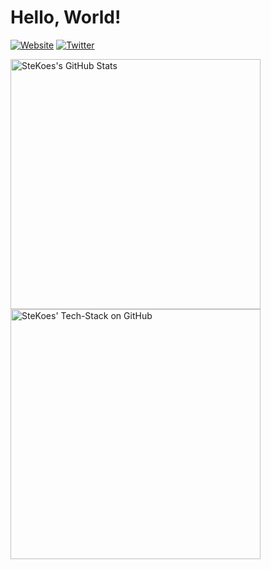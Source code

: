 # Hello, World!

[![Website](https://img.shields.io/badge/Website-stekoe.de-informational?style=flat-square&logo=jekyll&logoColor=white)](https://stekoe.de)
[![Twitter](https://img.shields.io/badge/Twitter-s_koeninger-informational?style=flat-square&logo=twitter&logoColor=white)](https://www.twitter.com/s_koeninger/)

<a href="https://github.com/stekoe/stekoe">
  <img align="top" src="https://github-readme-stats-stekoe.vercel.app/api/top-langs/?username=stekoe&title_color=2aa889&text_color=99d1ce&icon_color=2bbc8a&bg_color=0c1014&layout=compact&theme=material-palenight" alt="SteKoes's GitHub Stats" width="400"/></a>
<a href="https://github.com/stekoe/stekoe">
  <img align="top" src="https://github-readme-stats-stekoe.vercel.app/api?username=stekoe&show_icons=true&include_all_commits=true&title_color=2aa889&text_color=99d1ce&icon_color=2bbc8a&bg_color=0c1014&show=reviews,discussions_started,discussions_answered,prs_merged,prs_merged_percentage" alt="SteKoes' Tech-Stack on GitHub" width="400"/></a>
